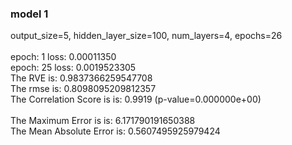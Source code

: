 ### model 1
output_size=5, hidden_layer_size=100, num_layers=4, epochs=26
<br>
<br>
epoch:   1 loss: 0.00011350
<br>
epoch:  25 loss: 0.0019523305
<br>
The RVE is:  0.9837366259547708
<br>
The rmse is:  0.8098095209812357
<br>
The Correlation Score is is: 0.9919 (p-value=0.000000e+00)
<br>
<br>
The Maximum Error is is:  6.171790191650388
<br>
The Mean Absolute Error is:  0.5607495925979424